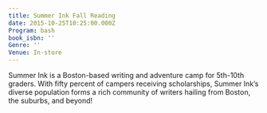 ```yaml
---
title: Summer Ink Fall Reading
date: 2015-10-25T10:25:00.000Z
Program: bash
book_isbn: ''
Genre: ''
Venue: In-store
---
```


Summer Ink is a Boston-based writing and adventure camp for 5th-10th graders. With fifty percent of campers receiving scholarships, Summer Ink’s diverse population forms a rich community of writers hailing from Boston, the suburbs, and beyond!